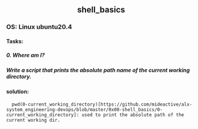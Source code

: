 ## <div align="center">shell_basics</div>
### OS: Linux ubuntu20.4

#### Tasks:

##### 0. Where am I?
##### Write a script that prints the absolute path name of the current working directory.
#### solution:
      pwd(0-current_working_directory)[https://github.com/mideactive/alx-system_engineering-devops/blob/master/0x00-shell_basics/0-current_working_directory]: used to print the absolute path of the current working dir.
  
